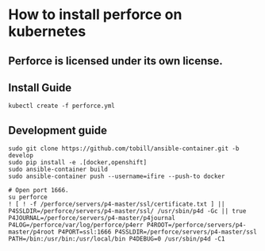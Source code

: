 # How to install perforce on kubernetes

## Perforce is licensed under its own license.

## Install Guide

```
kubectl create -f perforce.yml
```

## Development guide

```
sudo git clone https://github.com/tobill/ansible-container.git -b develop
sudo pip install -e .[docker,openshift]
sudo ansible-container build
sudo ansible-container push --username=ifire --push-to docker
```

```
# Open port 1666.
su perforce
! [ ! -f /perforce/servers/p4-master/ssl/certificate.txt ] || P4SSLDIR=/perforce/servers/p4-master/ssl/ /usr/sbin/p4d -Gc || true
P4JOURNAL=/perforce/servers/p4-master/p4journal P4LOG=/perforce/var/log/perforce/p4err P4ROOT=/perforce/servers/p4-master/p4root P4PORT=ssl:1666 P4SSLDIR=/perforce/servers/p4-master/ssl PATH=/bin:/usr/bin:/usr/local/bin P4DEBUG=0 /usr/sbin/p4d -C1
```
